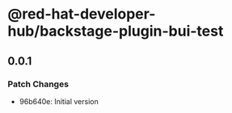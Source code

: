 # @red-hat-developer-hub/backstage-plugin-bui-test

## 0.0.1

### Patch Changes

- 96b640e: Initial version
